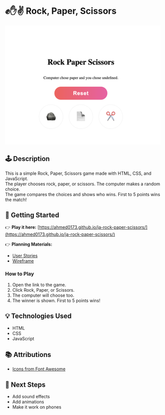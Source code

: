 # ✊✋✌️ Rock, Paper, Scissors

![Game Screenshot](./assets/ScreenShot.png)

## 🕹️ Description

This is a simple Rock, Paper, Scissors game made with HTML, CSS, and JavaScript.  
The player chooses rock, paper, or scissors. The computer makes a random choice.  
The game compares the choices and shows who wins. First to 5 points wins the match!

## 🚀 Getting Started

👉 **Play it here:** [https://ahmed0173.github.io/ja-rock-paper-scissors/](https://ahmed0173.github.io/ja-rock-paper-scissors/)

👉 **Planning Materials:**
- [User Stories](./planning/user-stories.md)
- [Wireframe](./planning/wireframe.png)

### How to Play
1. Open the link to the game.
2. Click Rock, Paper, or Scissors.
3. The computer will choose too.
4. The winner is shown. First to 5 points wins!

## 💡 Technologies Used

- HTML
- CSS
- JavaScript

## 📚 Attributions

- [Icons from Font Awesome](https://fontawesome.com/)

## 🚧 Next Steps

- Add sound effects
- Add animations
- Make it work on phones